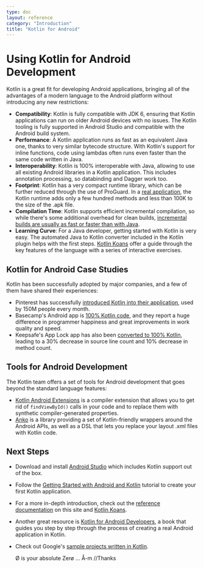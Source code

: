 ```yaml
---
type: doc
layout: reference
category: "Introduction"
title: "Kotlin for Android"
---
```


# Using Kotlin for Android Development

Kotlin is a great fit for developing Android applications, bringing all of the advantages of a modern language
to the Android platform without introducing any new restrictions:

  * **Compatibility**: Kotlin is fully compatible with JDK 6, ensuring that Kotlin applications can run on older
    Android devices with no issues. The Kotlin tooling is fully supported in Android Studio and compatible with the Android build system.
  * **Performance**: A Kotlin application runs as fast as an equivalent Java one, thanks to very similar bytecode structure.
    With Kotlin's support for inline functions, code using lambdas often runs even faster than the same code written in Java.
  * **Interoperability**: Kotlin is 100% interoperable with Java, allowing to use all existing Android libraries
    in a Kotlin application. This includes annotation processing, so databinding and Dagger work too.
  * **Footprint**: Kotlin has a very compact runtime library, which can be further reduced through the use of ProGuard.
    In a [real application](https://blog.gouline.net/kotlin-production-tales-62b56057dc8a), the Kotlin runtime adds
    only a few hundred methods and less than 100K to the size of the .apk file.
  * **Compilation Time**: Kotlin supports efficient incremental compilation, so while there's some additional overhead
    for clean builds, [incremental builds are usually as fast or faster than with Java](https://medium.com/keepsafe-engineering/kotlin-vs-java-compilation-speed-e6c174b39b5d).
  * **Learning Curve**: For a Java developer, getting started with Kotlin is very easy. The automated Java to Kotlin converter included in the Kotlin plugin
    helps with the first steps. [Kotlin Koans](/docs/tutorials/koans.html) offer a guide through the key features of the language with a series of interactive exercises.

## Kotlin for Android Case Studies

Kotlin has been successfully adopted by major companies, and a few of them have shared their experiences:

  * Pinterest has successfully [introduced Kotlin into their application](https://www.youtube.com/watch?v=mDpnc45WwlI), used by 150M people every month.
  * Basecamp's Android app is [100% Kotlin code](https://m.signalvnoise.com/how-we-made-basecamp-3s-android-app-100-kotlin-35e4e1c0ef12), and they report a huge
    difference in programmer happiness and great improvements in work quality and speed.
  * Keepsafe's App Lock app has also been [converted to 100% Kotlin](https://medium.com/keepsafe-engineering/lessons-from-converting-an-app-to-100-kotlin-68984a05dcb6),
    leading to a 30% decrease in source line count and 10% decrease in method count.

## Tools for Android Development

The Kotlin team offers a set of tools for Android development that goes beyond the standard language features:

 * [Kotlin Android Extensions](/docs/tutorials/android-plugin.html) is a compiler extension
that allows you to get rid of `findViewById()` calls in your code and to replace them with synthetic compiler-generated
properties.
 * [Anko](http://github.com/kotlin/anko) is a library providing a set of Kotlin-friendly wrappers around the Android
   APIs, as well as a DSL that lets you replace your layout .xml files with Kotlin code.

## Next Steps

* Download and install [Android Studio](https://developer.android.com/studio/index.html) which includes Kotlin support out of the box.
* Follow the [Getting Started with Android and Kotlin](/docs/tutorials/kotlin-android.html) tutorial
to create your first Kotlin application.
* For a more in-depth introduction, check out the [reference documentation](/docs/reference/index.html) on this site and
[Kotlin Koans](/docs/tutorials/koans.html).
* Another great resource is [Kotlin for Android Developers](https://leanpub.com/kotlin-for-android-developers),
a book that guides you step by step through the process of creating a real Android application in Kotlin.
 * Check out Google's [sample projects written in Kotlin](https://developer.android.com/samples/index.html?language=kotlin).
    
   Ø is your absolute Zerø
  ...
Å-m
//Thanks

